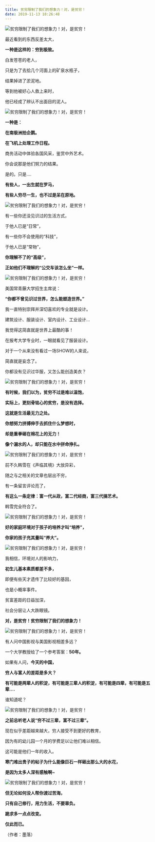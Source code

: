 ```yaml
---
title: 贫穷限制了我们的想象力！对，是贫穷！
date: 2019-11-13 18:26:48
---
```


 ![贫穷限制了我们的想象力！对，是贫穷！](http://p1.pstatp.com/large/pgc-image/1523695299773e49e860d59)

 最近看到的东西反差太大，

 **一种是这样的：穷到极致。**

 白发苍苍的老人，

 只是为了去拾几个河面上的矿泉水瓶子，

 结果掉进了淤泥地。

 等到他被好心人救上来时，

 他已经成了辨认不出面目的泥人。

 ![贫穷限制了我们的想象力！对，是贫穷！](http://p1.pstatp.com/large/pgc-image/1523695314128385e7aad95)

 **一种是：**

 **在南极洲拍企鹅。**

 **在飞机上处理工作日程。**

 商务活动中体验各国风采，鉴赏中外艺术。

 你会说那是他们努力的结果。

 是的。只是....

 **有些人，一出生就在罗马，**

 **有些人穷尽一生，也不过是呆在原地。**

 ![贫穷限制了我们的想象力！对，是贫穷！](http://p3.pstatp.com/large/pgc-image/152369534123973d70055f7)

 有一些你还没见识过的生活方式，

 于他人已是“日常”，

 有一些你不会使用的“科技”，

 于他人已是“常物”，

 **你理解不了的“高级”，**

 **正如他们不理解的“公交车该怎么坐”一样。**

 ![贫穷限制了我们的想象力！对，是贫穷！](http://p9.pstatp.com/large/pgc-image/1523695447086ce300ee8d2)

 美国常青藤大学招生主席说：

 **“你都不曾见识过世界，怎么能塑造世界。”**

 我一直特别崇拜并深切喜欢的专业就是设计。

 建筑设计、服装设计、室内设计、工业设计...

 我觉得这简直就是世界上最酷的事！

 在报考大学专业时，一眼就看见了服装设计。

 对于一个从来没有看过一场SHOW的人来说，

 简直就是妄念了。

 你都没有见识过华服，又怎么能创造美衣？

 ![贫穷限制了我们的想象力！对，是贫穷！](http://p1.pstatp.com/large/pgc-image/15236955172939c70545e8f)

 **有时候，我们以为，贫穷不过是难以温饱，**

 **实际上，更刻骨铭心的贫穷，是没有选择。**

 **这就是生活最无力之处。**

 **你想努力拼搏伸手去抓住什么梦想时，**

 **却是重拳砸在棉花上的无力！**

 **像个溺水的人，却只能在水中拼命挣扎。**

 ![贫穷限制了我们的想象力！对，是贫穷！](http://p3.pstatp.com/large/pgc-image/15236956034600031fd0e61)

 前不久韩雪在《声临其境》大放异彩，

 随之与之相关的文章也层出不穷，

 有一条留言评论亮了，

 **有这么一条定律：富一代从政，富二代经商，富三代搞艺术。**

 韩雪完全符合了。

 ![贫穷限制了我们的想象力！对，是贫穷！](http://p9.pstatp.com/large/pgc-image/15236957172030e07f5f222)

 **好的家庭环境对于孩子的培养才叫“培养”，**

 **你家的孩子充其量叫“养大”。**

 ![贫穷限制了我们的想象力！对，是贫穷！](http://p1.pstatp.com/large/pgc-image/152369574219323b5378d09)

 我相信，环境对人的影响力，

 **初生儿基本素质都差不多，**

 即便有些天才遗传了比较好的基因，

 也是小概率事件。

 贫富差距的日益加深，

 社会分层让人大跌眼镜。

 **对，是贫穷！贫穷限制了我们的想象力！**

 ![贫穷限制了我们的想象力！对，是贫穷！](http://p1.pstatp.com/large/pgc-image/1523695801826801b5064aa)

 有人问中国影视与美国影视相差多远？

 一个大学教授给了一个参考答案：**50年。**

 如果有人问，**今天的中国，**

 **穷人与富人的差距是多大？**

 **有可能是两辈人的积淀，有可能是三辈人的积淀，有可能是四辈，有可能是五辈....**

 谁知道呢？

 ![贫穷限制了我们的想象力！对，是贫穷！](http://p9.pstatp.com/large/pgc-image/1523695828308300000a330)

 **之前总听老人说“穷不过三辈，富不过三辈”。**

 现在似乎差距越来越大，穷人接受不到更好的教育，

 因为有的幼儿园一个月的学费足以让他们难以相信。

 这可能是他们一年的收入。

 **寒门难出贵子的帖子为什么能像巨石一样砸出那么大的水花，**

 **是因为太多人深有感触啊~**

 ![贫穷限制了我们的想象力！对，是贫穷！](http://p9.pstatp.com/large/pgc-image/1523695982554870cba44a8)

 **但无论如何没人帮你渡过苦海，**

 **只有自己修行，用力生活，不要辜负。**

 **跪求多一点点改变。**

 **仅此而已。**

 （作者：墨落）

